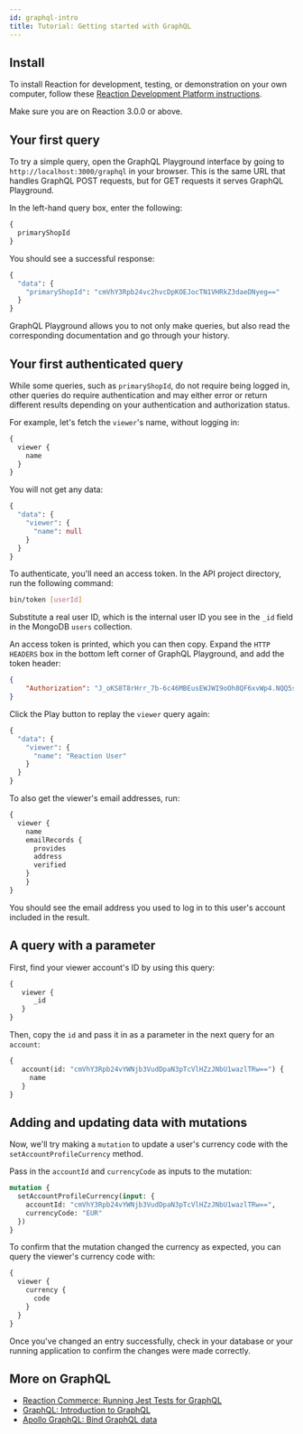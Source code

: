 ```yaml
---
id: graphql-intro
title: Tutorial: Getting started with GraphQL
---
```


## Install

To install Reaction for development, testing, or demonstration on your own computer, follow these [Reaction Development Platform instructions](https://github.com/reactioncommerce/reaction-development-platform/tree/release-v3.0.0#prerequisites).

Make sure you are on Reaction 3.0.0 or above.

## Your first query

To try a simple query, open the GraphQL Playground interface by going to `http://localhost:3000/graphql` in your browser. This is the same URL that handles GraphQL POST requests, but for GET requests it serves GraphQL Playground.

In the left-hand query box, enter the following:

```graphql
{
  primaryShopId
}
```

You should see a successful response:

```graphql
{
  "data": {
    "primaryShopId": "cmVhY3Rpb24vc2hvcDpKOEJocTN1VHRkZ3daeDNyeg=="
  }
}
```

GraphQL Playground allows you to not only make queries, but also read the corresponding documentation and go through your history.

## Your first authenticated query

While some queries, such as `primaryShopId`, do not require being logged in, other queries do require authentication and may either error or return different results depending on your authentication and authorization status.

For example, let's fetch the `viewer`'s name, without logging in:

```graphql
{
  viewer {
    name
  }
}
```

You will not get any data:

```graphql
{
  "data": {
    "viewer": {
      "name": null
    }
  }
}
```

To authenticate, you'll need an access token. In the API project directory, run the following command:

```sh
bin/token [userId]
```

Substitute a real user ID, which is the internal user ID you see in the `_id` field in the MongoDB `users` collection.

An access token is printed, which you can then copy. Expand the `HTTP HEADERS` box in the bottom left corner of GraphQL Playground, and add the token header:

```json
{
    "Authorization": "J_oKS8T8rHrr_7b-6c46MBEusEWJWI9oOh8QF6xvWp4.NQQ5suMcDxMj-IsGE7BxSzOXzgfmMnkzbjA2x1RoZ50"
}
```

Click the Play button to replay the `viewer` query again:

```graphql
{
  "data": {
    "viewer": {
      "name": "Reaction User"
    }
  }
}
```

To also get the viewer's email addresses, run:

```graphql
{
  viewer {
  	name
    emailRecords {
      provides
      address
      verified
    }
	}
}
```

You should see the email address you used to log in to this user's account included in the result.

## A query with a parameter

First, find your viewer account's ID by using this query:

```graphql
{
   viewer {
      _id
   }
}
```

Then, copy the `id` and pass it in as a parameter in the next query for an `account`:

```graphql
{
   account(id: "cmVhY3Rpb24vYWNjb3VudDpaN3pTcVlHZzJNbU1wazlTRw==") {
     name
   }
}
```

## Adding and updating data with mutations

Now, we'll try making a `mutation` to update a user's currency code with the `setAccountProfileCurrency` method.

Pass in the `accountId` and `currencyCode`  as inputs to the mutation:

```graphql
mutation {
  setAccountProfileCurrency(input: {
    accountId: "cmVhY3Rpb24vYWNjb3VudDpaN3pTcVlHZzJNbU1wazlTRw==",
    currencyCode: "EUR"
  })
}
```

To confirm that the mutation changed the currency as expected, you can query the viewer's currency code with:

```graphql
{
  viewer {
    currency {
      code
    }
  }
}
```

Once you've changed an entry successfully, check in your database or your running application to confirm the changes were made correctly.

## More on GraphQL
- [Reaction Commerce: Running Jest Tests for GraphQL](https://docs.reactioncommerce.com/reaction-docs/trunk/running-jest-tests)
- [GraphQL: Introduction to GraphQL](http://graphql.org/learn/)
- [Apollo GraphQL: Bind GraphQL data](https://www.apollographql.com/client/)
